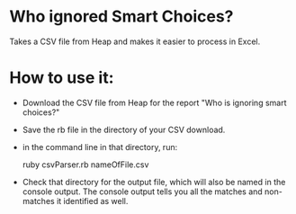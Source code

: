 # Who ignored Smart Choices?
Takes a CSV file from Heap and makes it easier to process in Excel.

# How to use it:
- Download the CSV file from Heap for the report "Who is ignoring smart choices?"
- Save the rb file in the directory of your CSV download.
- in the command line in that directory, run:

    ruby csvParser.rb nameOfFile.csv
- Check that directory for the output file, which will also be named in the console output. The console output tells you all the matches and non-matches it identified as well.

